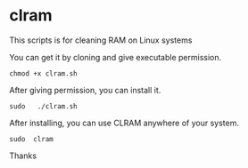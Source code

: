 # clram
This scripts is for cleaning RAM on Linux systems

You can get it by cloning and give executable permission.

``` 
chmod +x clram.sh 
```
 
 
 After giving permission, you can install it.
 
 ```
 sudo   ./clram.sh 
 ```
 
 
 After installing, you can use CLRAM anywhere of your system.
 
``` 
sudo  clram 
```
 
 Thanks
